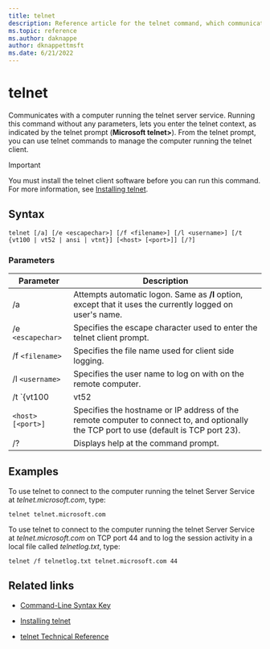 ```yaml
---
title: telnet
description: Reference article for the telnet command, which communicates with a computer running the telnet server service.
ms.topic: reference
ms.author: daknappe
author: dknappettmsft
ms.date: 6/21/2022
---
```


# telnet



Communicates with a computer running the telnet server service. Running this command without any parameters, lets you enter the telnet context, as indicated by the telnet prompt (**Microsoft telnet>**). From the telnet prompt, you can use telnet commands to manage the computer running the telnet client.

> [!IMPORTANT]
> You must install the telnet client software before you can run this command. For more information, see [Installing telnet](/previous-versions/windows/it-pro/windows-server-2008-R2-and-2008/cc754293(v=ws.10)).

## Syntax

```
telnet [/a] [/e <escapechar>] [/f <filename>] [/l <username>] [/t {vt100 | vt52 | ansi | vtnt}] [<host> [<port>]] [/?]
```

### Parameters

| Parameter | Description |
|--|--|
| /a | Attempts automatic logon. Same as **/l** option, except that it uses the currently logged on user's name. |
| /e `<escapechar>` | Specifies the escape character used to enter the telnet client prompt. |
| /f `<filename>` | Specifies the file name used for client side logging. |
| /l `<username>` | Specifies the user name to log on with on the remote computer. |
| /t `{vt100 | vt52 | ansi | vtnt}` | Specifies the terminal type. Supported terminal types are **vt100**, **vt52**, **ansi**, and **vtnt**. |
| `<host> [<port>]` | Specifies the hostname or IP address of the remote computer to connect to, and optionally the TCP port to use (default is TCP port 23). |
| /? | Displays help at the command prompt. |

## Examples

To use telnet to connect to the computer running the telnet Server Service at *telnet.microsoft.com*, type:

```
telnet telnet.microsoft.com
```

To use telnet to connect to the computer running the telnet Server Service at *telnet.microsoft.com* on TCP port 44 and to log the session activity in a local file called *telnetlog.txt*, type:

```
telnet /f telnetlog.txt telnet.microsoft.com 44
```

## Related links

- [Command-Line Syntax Key](command-line-syntax-key.md)

- [Installing telnet](/previous-versions/windows/it-pro/windows-server-2008-R2-and-2008/cc754293(v=ws.10))

- [telnet Technical Reference](/previous-versions/windows/it-pro/windows-server-2008-R2-and-2008/cc754987(v=ws.10))
